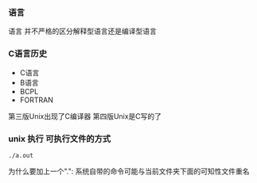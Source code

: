 

### 语言

语言 并不严格的区分解释型语言还是编译型语言

### C语言历史

- C语言
- B语言
- BCPL
- FORTRAN


第三版Unix出现了C编译器
第四版Unix是C写的了


### unix 执行 可执行文件的方式

`./a.out`

为什么要加上一个".": 系统自带的命令可能与当前文件夹下面的可知性文件重名

